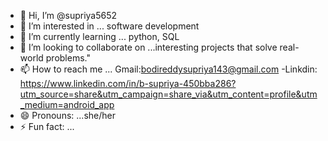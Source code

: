 - 👋 Hi, I’m @supriya5652
- 👀 I’m interested in ... software development
- 🌱 I’m currently learning ... python, SQL 
- 💞️ I’m looking to collaborate on ...interesting projects that solve real-world problems."
- 📫 How to reach me ... Gmail:bodireddysupriya143@gmail.com
-Linkdin: https://www.linkedin.com/in/b-supriya-450bba286?utm_source=share&utm_campaign=share_via&utm_content=profile&utm_medium=android_app
- 😄 Pronouns: ...she/her
- ⚡ Fun fact: ...

<!---
supriya5652/supriya5652 is a ✨ special ✨ repository because its `README.md` (this file) appears on your GitHub profile.
You can click the Preview link to take a look at your changes.
--->
